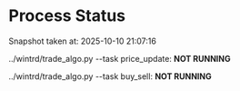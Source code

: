 # Process Status

Snapshot taken at: 2025-10-10 21:07:16

../wintrd/trade_algo.py --task price_update: **NOT RUNNING**

../wintrd/trade_algo.py --task buy_sell: **NOT RUNNING**

